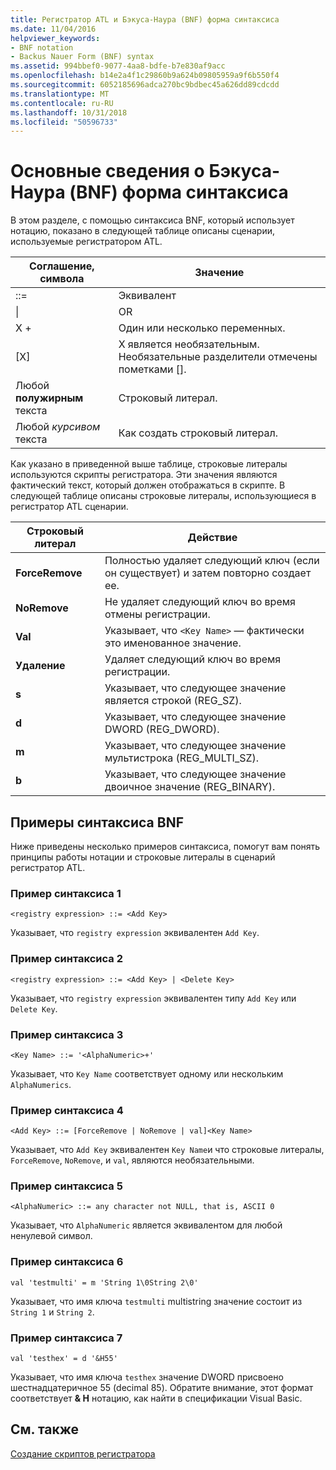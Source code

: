 ```yaml
---
title: Регистратор ATL и Бэкуса-Наура (BNF) форма синтаксиса
ms.date: 11/04/2016
helpviewer_keywords:
- BNF notation
- Backus Nauer Form (BNF) syntax
ms.assetid: 994bbef0-9077-4aa8-bdfe-b7e830af9acc
ms.openlocfilehash: b14e2a4f1c29860b9a624b09805959a9f6b550f4
ms.sourcegitcommit: 6052185696adca270bc9bdbec45a626dd89cdcdd
ms.translationtype: MT
ms.contentlocale: ru-RU
ms.lasthandoff: 10/31/2018
ms.locfileid: "50596733"
---
```

# <a name="understanding-backus-nauer-form-bnf-syntax"></a>Основные сведения о Бэкуса-Наура (BNF) форма синтаксиса

В этом разделе, с помощью синтаксиса BNF, который использует нотацию, показано в следующей таблице описаны сценарии, используемые регистратором ATL.

|Соглашение, символа|Значение|
|------------------------|-------------|
|::=|Эквивалент|
|&#124;|OR|
|X +|Один или несколько переменных.|
|[X]|X является необязательным. Необязательные разделители отмечены пометками \[].|
|Любой **полужирным** текста|Строковый литерал.|
|Любой *курсивом* текста|Как создать строковый литерал.|

Как указано в приведенной выше таблице, строковые литералы используются скрипты регистратора. Эти значения являются фактический текст, который должен отображаться в скрипте. В следующей таблице описаны строковые литералы, использующиеся в регистратор ATL сценарии.

|Строковый литерал|Действие|
|--------------------|------------|
|**ForceRemove**|Полностью удаляет следующий ключ (если он существует) и затем повторно создает ее.|
|**NoRemove**|Не удаляет следующий ключ во время отмены регистрации.|
|**Val**|Указывает, что `<Key Name>` — фактически это именованное значение.|
|**Удаление**|Удаляет следующий ключ во время регистрации.|
|**s**|Указывает, что следующее значение является строкой (REG_SZ).|
|**d**|Указывает, что следующее значение DWORD (REG_DWORD).|
|**m**|Указывает, что следующее значение мультистрока (REG_MULTI_SZ).|
|**b**|Указывает, что следующее значение двоичное значение (REG_BINARY).|

## <a name="bnf-syntax-examples"></a>Примеры синтаксиса BNF

Ниже приведены несколько примеров синтаксиса, помогут вам понять принципы работы нотации и строковые литералы в сценарий регистратор ATL.

### <a name="syntax-example-1"></a>Пример синтаксиса 1

```
<registry expression> ::= <Add Key>
```

Указывает, что `registry expression` эквивалентен `Add Key`.

### <a name="syntax-example-2"></a>Пример синтаксиса 2

```
<registry expression> ::= <Add Key> | <Delete Key>
```

Указывает, что `registry expression` эквивалентен типу `Add Key` или `Delete Key`.

### <a name="syntax-example-3"></a>Пример синтаксиса 3

```
<Key Name> ::= '<AlphaNumeric>+'
```

Указывает, что `Key Name` соответствует одному или нескольким `AlphaNumerics`.

### <a name="syntax-example-4"></a>Пример синтаксиса 4

```
<Add Key> ::= [ForceRemove | NoRemove | val]<Key Name>
```

Указывает, что `Add Key` эквивалентен `Key Name`и что строковые литералы, `ForceRemove`, `NoRemove`, и `val`, являются необязательными.

### <a name="syntax-example-5"></a>Пример синтаксиса 5

```
<AlphaNumeric> ::= any character not NULL, that is, ASCII 0
```

Указывает, что `AlphaNumeric` является эквивалентом для любой ненулевой символ.

### <a name="syntax-example-6"></a>Пример синтаксиса 6

```
val 'testmulti' = m 'String 1\0String 2\0'
```

Указывает, что имя ключа `testmulti` multistring значение состоит из `String 1` и `String 2`.

### <a name="syntax-example-7"></a>Пример синтаксиса 7

```
val 'testhex' = d '&H55'
```

Указывает, что имя ключа `testhex` значение DWORD присвоено шестнадцатеричное 55 (decimal 85). Обратите внимание, этот формат соответствует **& H** нотацию, как найти в спецификации Visual Basic.

## <a name="see-also"></a>См. также

[Создание скриптов регистратора](../atl/creating-registrar-scripts.md)

